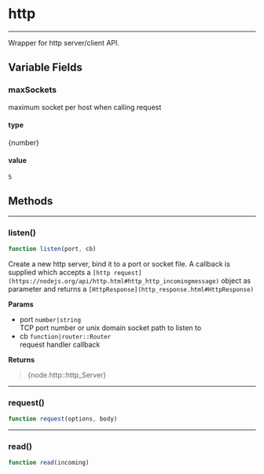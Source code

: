 <!-- @rev 97e5ed7c9c920470ad60773d8f6c59da a1202b -->
# http

----


 Wrapper for http server/client API.



## Variable Fields

### maxSockets

 maximum socket per host when calling request

#### type
{number}
 

#### value
`5`



## Methods

------------------------------------------------------------------------
### listen()

```js
function listen(port, cb) 
```


 Create a new http server, bind it to a port or socket file. A callback is supplied which accepts a
 `[http request](https://nodejs.org/api/http.html#http_http_incomingmessage)` object as
 parameter and returns a `[HttpResponse](http_response.html#HttpResponse)`


**Params**

  - port `number|string`
    <br>TCP port number or unix domain socket path to listen to
  - cb `function|router::Router`
    <br>request handler callback

**Returns**

> {node.http::http_Server}
 

------------------------------------------------------------------------
### request()

```js
function request(options, body) 
```




------------------------------------------------------------------------
### read()

```js
function read(incoming) 
```



